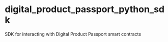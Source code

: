 # digital_product_passport_python_sdk
SDK for interacting with Digital Product Passport smart contracts

